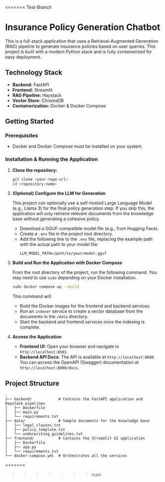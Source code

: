 <<<<<<< Test-Branch
# Insurance Policy Generation Chatbot

This is a full-stack application that uses a Retrieval-Augmented Generation (RAG) pipeline to generate insurance policies based on user queries. This project is built with a modern Python stack and is fully containerized for easy deployment.

## Technology Stack

-   **Backend:** FastAPI
-   **Frontend:** Streamlit
-   **RAG Pipeline:** Haystack
-   **Vector Store:** ChromaDB
-   **Containerization:** Docker & Docker Compose

## Getting Started

### Prerequisites

-   Docker and Docker Compose must be installed on your system.

### Installation & Running the Application

1.  **Clone the repository:**
    ```bash
    git clone <your-repo-url>
    cd <repository-name>
    ```

2.  **(Optional) Configure the LLM for Generation**

    This project can optionally use a self-hosted Large Language Model (e.g., Llama 3) for the final policy generation step. If you skip this, the application will only retrieve relevant documents from the knowledge base without generating a cohesive policy.

    -   Download a GGUF-compatible model file (e.g., from Hugging Face).
    -   Create a `.env` file in the project root directory.
    -   Add the following line to the `.env` file, replacing the example path with the actual path to your model file:
        ```env
        LLM_MODEL_PATH=/path/to/your/model.gguf
        ```

3.  **Build and Run the Application with Docker Compose**

    From the root directory of the project, run the following command. You may need to use `sudo` depending on your Docker installation.

    ```bash
    sudo docker compose up --build
    ```

    This command will:
    -   Build the Docker images for the frontend and backend services.
    -   Run an `indexer` service to create a vector database from the documents in the `/data` directory.
    -   Start the backend and frontend services once the indexing is complete.

4.  **Access the Application**
    -   **Frontend UI:** Open your browser and navigate to `http://localhost:8501`.
    -   **Backend API Docs:** The API is available at `http://localhost:8000`. You can access the OpenAPI (Swagger) documentation at `http://localhost:8000/docs`.

## Project Structure

```
.
├── backend/            # Contains the FastAPI application and Haystack pipelines
│   ├── Dockerfile
│   ├── main.py
│   └── requirements.txt
├── data/               # Sample documents for the knowledge base
│   ├── legal_clauses.txt
│   ├── policy_template.txt
│   └── underwriting_guidelines.txt
├── frontend/           # Contains the Streamlit UI application
│   ├── Dockerfile
│   ├── app.py
│   └── requirements.txt
└── docker-compose.yml  # Orchestrates all the services
```
=======

>>>>>>> main
